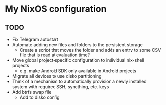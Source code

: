 # My NixOS configuration

## TODO

* Fix Telegram autostart
* Automate adding new files and folders to the persistent storage
  * Create a script that moves the folder and adds an entry to some CSV file that is read at evaluation time?
* Move global project-specific configuration to individual nix-shell projects
  * e.g. make Android SDK only available in Android projects
* Migrate all devices to use disko partitioning
* Think of a mechanism to automatically provision a newly installed system with required SSH, syncthing, etc. keys
* Add btrfs swap file
  * Add to disko config
